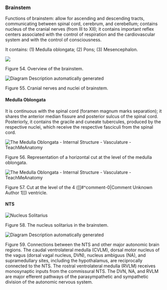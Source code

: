 ### Brainstem

Functions of brainstem: allow for ascending and descending tracts, communicating between spinal cord, cerebrum, and cerebellum; contains nucleus of the cranial nerves (from III to XII); it contains important reflex centers associated with the control of respiration and the cardiovascular system and with the control of consciousness.

It contains: (1) Medulla oblongata; (2) Pons; (3) Mesencephalon.

![](<2 - Source Material/Masters/attachments/Attachment 43.png>)

Figure 54. Overview of the brainstem.

![Diagram  Description automatically generated](<2 - Source Material/Masters/attachments/Diagram  Description automatically generated 2.png>)

Figure 55. Cranial nerves and nuclei of brainstem.

#### Medulla Oblongata

It is continuous with the spinal cord (foramen magnum marks separation); it shares the anterior median fissure and posterior sulcus of the spinal cord. Posteriorly, it contains the gracile and cuneate tubercules, produced by the respective nuclei, which receive the respective fasciculi from the spinal cord.

![The Medulla Oblongata - Internal Structure - Vasculature - TeachMeAnatomy](<2 - Source Material/Masters/attachments/The Medulla Oblongata - Internal Structure - Vasculature - TeachMeAnatomy.jpeg>)

Figure 56. Representation of a horizontal cut at the level of the medulla oblongata.

![The Medulla Oblongata - Internal Structure - Vasculature - TeachMeAnatomy](<2 - Source Material/Masters/attachments/The Medulla Oblongata - Internal Structure - Vasculature - TeachMeAnatomy 1.jpeg>)

Figure 57. Cut at the level of the 4 ([[#^comment-0|Comment Unknown Author 1]]) ventricle.

#### NTS

![Nucleus Solitarius](<2 - Source Material/Masters/attachments/Nucleus Solitarius.jpeg>)

Figure 58. The nucleus solitarius in the brainstem.

![Diagram  Description automatically generated](<2 - Source Material/Masters/attachments/Diagram  Description automatically generated 3.png>)

Figure 59. Connections between the NTS and other major autonomic brain regions. The caudal ventrolateral medulla (CVLM), dorsal motor nucleus of the vagus (dorsal vagal nucleus, DVN), nucleus ambiguus (NA), and supramedullary sites, including the hypothalamus, are reciprocally connected to the NTS. The rostral ventrolateral medulla (RVLM) receives monosynaptic inputs from the commissural NTS. The DVN, NA, and RVLM are major efferent pathways of the parasympathetic and sympathetic division of the autonomic nervous system.